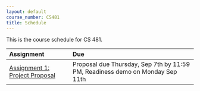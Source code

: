 ```yaml
---
layout: default
course_number: CS481
title: Schedule
---
```


This is the course schedule for CS 481.

**Assignment** | **Due**
:--------------|:---------
[Assignment 1: Project Proposal](assign/assign01.html)                       | Proposal due Thursday, Sep 7th by 11:59 PM, Readiness demo on Monday Sep 11th



<!--
Old Fall 2016 Schedule
----- ----- ----- ----- ----- ----- 
 [Assignment 1: Project Proposal](assign/assign01.html)                       | Proposal due Thursday, Sep 8th by 11:59 PM, Readiness demo on Monday Sep 12th
 [Assignment 2: Weekly Progress Demos](assign/assign02.html)                  | Every Monday except Sep 5th, Oct 17th
 [Assignment 3: Requirements](assign/assign03.html)                           | Sunday, Sep 18th by 11:59 PM 
 [Assignment 4: Analysis and Design](assign/assign04.html)                    | Sunday, Sep 25th by 11:59 PM
 [Assignment 5: Minimal Working System](assign/assign05.html)                 | Monday, Oct 24th demos in class 
 [Assignment 6: 50% Working System](assign/assign06.html)                     | Monday, Nov 14th demos in class 
 [Assignment 7: Final System, Report, and Presentation](assign/assign07.html) | See assignment description
-->
